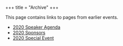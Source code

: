 +++
title = "Archive"
+++

This page contains links to pages from earlier events.

* [2020 Speaker Agenda](/agenda-2020)
* [2020 Sponsors](/sponsors-2020)
* [2020 Special Event](/sessions)